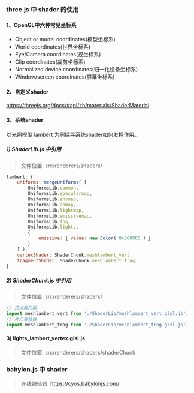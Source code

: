 ### three.js 中 shader 的使用

#### 1、OpenGL中六种常见坐标系
* Object or model coordinates(模型坐标系)
* World coordinates(世界坐标系)
* Eye/Camera coordinates(视坐标系)
* Clip coordinates(裁剪坐标系)
* Normalized device coordinates(归一化设备坐标系)
* Window/screen coordinates(屏幕坐标系)

#### 2、自定义shader
https://threejs.org/docs/#api/zh/materials/ShaderMaterial

#### 3、系统shader
以光照模型 lambert 为例探寻系统shader如何发挥作用。

##### 1) ShaderLib.js 中引用
> 文件位置: src/renderers/shaders/
```js
lambert: {
    uniforms: mergeUniforms( [
        UniformsLib.common,
        UniformsLib.specularmap,
        UniformsLib.envmap,
        UniformsLib.aomap,
        UniformsLib.lightmap,
        UniformsLib.emissivemap,
        UniformsLib.fog,
        UniformsLib.lights,
        {
            emissive: { value: new Color( 0x000000 ) }
        }
    ] ),
    vertexShader: ShaderChunk.meshlambert_vert,
    fragmentShader: ShaderChunk.meshlambert_frag
}
```

##### 2) ShaderChunk.js 中引用
>文件位置: src/renderers/shaders/
```js
// 顶点着色器
import meshlambert_vert from './ShaderLib/meshlambert_vert.glsl.js';
// 片元着色器
import meshlambert_frag from './ShaderLib/meshlambert_frag.glsl.js';
```

#### 3) lights_lambert_vertex.glsl.js
>文件位置: src/renderers/shaders/shaderChunk

### babylon.js 中 shader
> 在线编辑器: https://cyos.babylonjs.com/
